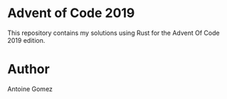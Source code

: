 # Advent of Code 2019

This repository contains my solutions using Rust for the Advent Of Code 2019 edition.


# Author

Antoine Gomez

